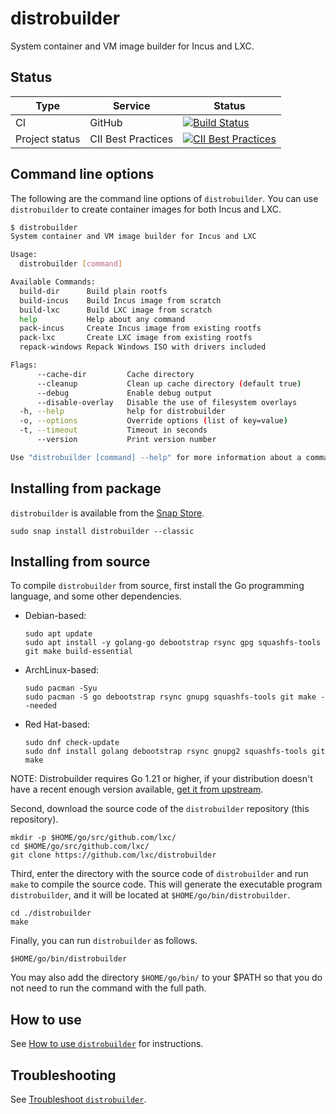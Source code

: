 # distrobuilder
System container and VM image builder for Incus and LXC.

## Status
Type            | Service               | Status
---             | ---                   | ---
CI              | GitHub                | [![Build Status](https://github.com/lxc/distrobuilder/workflows/Tests/badge.svg)](https://github.com/lxc/distrobuilder/actions)
Project status  | CII Best Practices    | [![CII Best Practices](https://bestpractices.coreinfrastructure.org/projects/1728/badge)](https://bestpractices.coreinfrastructure.org/projects/1728)


## Command line options

<!-- Include start CLI -->
The following are the command line options of `distrobuilder`. You can use `distrobuilder` to create container images for both Incus and LXC.

```bash
$ distrobuilder
System container and VM image builder for Incus and LXC

Usage:
  distrobuilder [command]

Available Commands:
  build-dir      Build plain rootfs
  build-incus    Build Incus image from scratch
  build-lxc      Build LXC image from scratch
  help           Help about any command
  pack-incus     Create Incus image from existing rootfs
  pack-lxc       Create LXC image from existing rootfs
  repack-windows Repack Windows ISO with drivers included

Flags:
      --cache-dir         Cache directory
      --cleanup           Clean up cache directory (default true)
      --debug             Enable debug output
      --disable-overlay   Disable the use of filesystem overlays
  -h, --help              help for distrobuilder
  -o, --options           Override options (list of key=value)
  -t, --timeout           Timeout in seconds
      --version           Print version number

Use "distrobuilder [command] --help" for more information about a command.

```
<!-- Include end CLI -->

<!-- Include start installing -->
## Installing from package

`distrobuilder` is available from the [Snap Store](https://snapcraft.io/distrobuilder).

```
sudo snap install distrobuilder --classic
```

## Installing from source

To compile `distrobuilder` from source, first install the Go programming language, and some other dependencies.

- Debian-based:
    ```
    sudo apt update
    sudo apt install -y golang-go debootstrap rsync gpg squashfs-tools git make build-essential
    ```

- ArchLinux-based:
    ```
    sudo pacman -Syu
    sudo pacman -S go debootstrap rsync gnupg squashfs-tools git make --needed
    ```

- Red Hat-based:
    ```
	sudo dnf check-update
    sudo dnf install golang debootstrap rsync gnupg2 squashfs-tools git make
    ```

NOTE: Distrobuilder requires Go 1.21 or higher, if your distribution doesn't have a recent enough version available, [get it from upstream](https://go.dev/doc/install).

Second, download the source code of the `distrobuilder` repository (this repository).

```
mkdir -p $HOME/go/src/github.com/lxc/
cd $HOME/go/src/github.com/lxc/
git clone https://github.com/lxc/distrobuilder
```

Third, enter the directory with the source code of `distrobuilder` and run `make` to compile the source code. This will generate the executable program `distrobuilder`, and it will be located at `$HOME/go/bin/distrobuilder`.

```
cd ./distrobuilder
make
```

Finally, you can run `distrobuilder` as follows.
```
$HOME/go/bin/distrobuilder
```

You may also add the directory `$HOME/go/bin/` to your $PATH so that you do not need to run the command with the full path.
<!-- Include end installing -->

## How to use

See [How to use `distrobuilder`](doc/howto/build.md) for instructions.

## Troubleshooting

See [Troubleshoot `distrobuilder`](doc/howto/troubleshoot.md).
